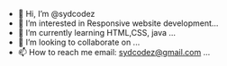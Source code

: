 - 👋 Hi, I’m @sydcodez
- 👀 I’m interested in Responsive website development...
- 🌱 I’m currently learning HTML,CSS, java ...
- 💞️ I’m looking to collaborate on ...
- 📫 How to reach me email: sydcodez@gmail.com ...


<!---
sydcodez/sydcodez is a ✨ special ✨ repository because its `README.md` (this file) appears on your GitHub profile.
You can click the Preview link to take a look at your changes.
--->
